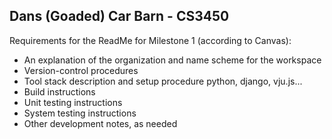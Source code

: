 ## Dans (Goaded) Car Barn - CS3450

Requirements for the ReadMe for Milestone 1 (according to Canvas):

- An explanation of the organization and name scheme for the workspace
- Version-control procedures
- Tool stack description and setup procedure
	python, django, vju.js...
- Build instructions
- Unit testing instructions
- System testing instructions
- Other development notes, as needed

